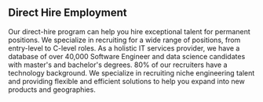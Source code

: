 ##  Direct Hire Employment
Our direct-hire program can help you hire exceptional talent for permanent positions. We specialize in recruiting for a wide range of positions, from entry-level to C-level roles. As a holistic IT services provider, we have a database of over 40,000 Software Engineer and data science candidates with master's and bachelor's degrees. 80% of our recruiters have a technology background. We specialize in recruiting niche engineering talent and providing flexible and efficient solutions to help you expand into new products and geographies.
